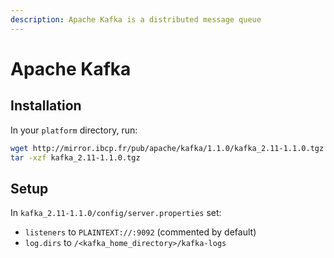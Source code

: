 ```yaml
---
description: Apache Kafka is a distributed message queue
---
```


# Apache Kafka

## Installation

In your `platform` directory, run:

```bash
wget http://mirror.ibcp.fr/pub/apache/kafka/1.1.0/kafka_2.11-1.1.0.tgz
tar -xzf kafka_2.11-1.1.0.tgz
```

## Setup

In `kafka_2.11-1.1.0/config/server.properties` set:

* `listeners` to `PLAINTEXT://:9092` \(commented by default\)
* `log.dirs` to `/<kafka_home_directory>/kafka-logs`

